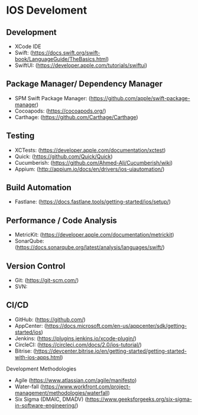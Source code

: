 # IOS Develoment 

## Development
- XCode IDE
- Swift: (https://docs.swift.org/swift-book/LanguageGuide/TheBasics.html) 
- SwiftUI: (https://developer.apple.com/tutorials/swiftui)


## Package Manager/ Dependency Manager
- SPM Swift Package Manager: (https://github.com/apple/swift-package-manager)
- Cocoapods: (https://cocoapods.org/)
- Carthage: (https://github.com/Carthage/Carthage)


## Testing 
- XCTests: (https://developer.apple.com/documentation/xctest) 
- Quick: (https://github.com/Quick/Quick)
- Cucumberish: (https://github.com/Ahmed-Ali/Cucumberish/wiki)
- Appium: (http://appium.io/docs/en/drivers/ios-uiautomation/)


## Build Automation 
- Fastlane: (https://docs.fastlane.tools/getting-started/ios/setup/)


## Performance / Code Analysis 
- MetricKit: (https://developer.apple.com/documentation/metrickit)
- SonarQube: (https://docs.sonarqube.org/latest/analysis/languages/swift/)

## Version Control
- Git: (https://git-scm.com/)
- SVN:


## CI/CD
- GitHub: (https://github.com/)
- AppCenter: (https://docs.microsoft.com/en-us/appcenter/sdk/getting-started/ios)
- Jenkins: (https://plugins.jenkins.io/xcode-plugin/)
- CircleCI: (https://circleci.com/docs/2.0/ios-tutorial/)
- Bitrise: (https://devcenter.bitrise.io/en/getting-started/getting-started-with-ios-apps.html)

Development Methodologies 
- Agile (https://www.atlassian.com/agile/manifesto)
- Water-fall (https://www.workfront.com/project-management/methodologies/waterfall)
- Six Sigma (DMAIC, DMADV) (https://www.geeksforgeeks.org/six-sigma-in-software-engineering/)

